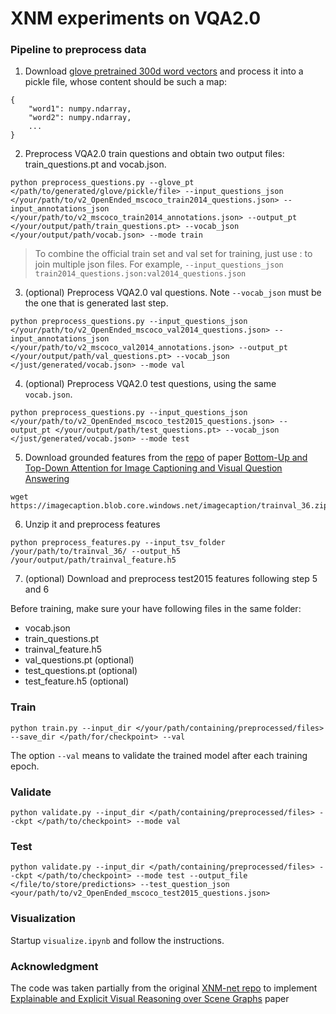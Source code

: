 
# XNM experiments on VQA2.0

### Pipeline to preprocess data
1. Download [glove pretrained 300d word vectors](http://nlp.stanford.edu/data/glove.840B.300d.zip) and process it into a pickle file, whose content should be such a map:
```
{
    "word1": numpy.ndarray,
    "word2": numpy.ndarray,
    ...
}
```

2. Preprocess VQA2.0 train questions and obtain two output files: train_questions.pt and vocab.json.
```
python preprocess_questions.py --glove_pt </path/to/generated/glove/pickle/file> --input_questions_json </your/path/to/v2_OpenEnded_mscoco_train2014_questions.json> --input_annotations_json </your/path/to/v2_mscoco_train2014_annotations.json> --output_pt </your/output/path/train_questions.pt> --vocab_json </your/output/path/vocab.json> --mode train
```
> To combine the official train set and val set for training, just use : to join multiple json files. For example, `--input_questions_json train2014_questions.json:val2014_questions.json`

3. (optional) Preprocess VQA2.0 val questions. Note `--vocab_json` must be the one that is generated last step.
```
python preprocess_questions.py --input_questions_json </your/path/to/v2_OpenEnded_mscoco_val2014_questions.json> --input_annotations_json </your/path/to/v2_mscoco_val2014_annotations.json> --output_pt </your/output/path/val_questions.pt> --vocab_json </just/generated/vocab.json> --mode val
```

4. (optional) Preprocess VQA2.0 test questions, using the same `vocab.json`.
```
python preprocess_questions.py --input_questions_json </your/path/to/v2_OpenEnded_mscoco_test2015_questions.json> --output_pt </your/output/path/test_questions.pt> --vocab_json </just/generated/vocab.json> --mode test
```

5. Download grounded features from the [repo](https://github.com/peteanderson80/bottom-up-attention) of paper [Bottom-Up and Top-Down Attention for Image Captioning and Visual Question Answering](https://arxiv.org/abs/1707.07998)
```
wget https://imagecaption.blob.core.windows.net/imagecaption/trainval_36.zip
```

6. Unzip it and preprocess features
```
python preprocess_features.py --input_tsv_folder /your/path/to/trainval_36/ --output_h5 /your/output/path/trainval_feature.h5
```

7. (optional) Download and preprocess test2015 features following step 5 and 6

Before training, make sure your have following files in the same folder:
- vocab.json
- train_questions.pt
- trainval_feature.h5
- val_questions.pt (optional)
- test_questions.pt (optional)
- test_feature.h5 (optional)


### Train
```
python train.py --input_dir </your/path/containing/preprocessed/files> --save_dir </path/for/checkpoint> --val
```
The option `--val` means to validate the trained model after each training epoch.

### Validate
```
python validate.py --input_dir </path/containing/preprocessed/files> --ckpt </path/to/checkpoint> --mode val
```

### Test
```
python validate.py --input_dir </path/containing/preprocessed/files> --ckpt </path/to/checkpoint> --mode test --output_file </file/to/store/predictions> --test_question_json <your/path/to/v2_OpenEnded_mscoco_test2015_questions.json>
```

### Visualization
Startup `visualize.ipynb` and follow the instructions.

### Acknowledgment
The code was taken partially from the original [XNM-net repo](https://github.com/shijx12/XNM-Net) to implement [Explainable and Explicit Visual Reasoning over Scene Graphs](https://arxiv.org/abs/1812.01855) paper

